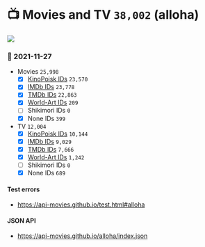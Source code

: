 # :tv: Movies and TV `38,002` (alloha)

<a href="https://API-Movies.github.io"><img src="https://API-Movies.github.io/banner.png?cache"></a>

### :date: 2021-11-27
- Movies `25,998`
  - [x] <a href="https://API-Movies.github.io/alloha/movie_kinopoisk_ids.json">KinoPoisk IDs</a> `23,570`
  - [x] <a href="https://API-Movies.github.io/alloha/movie_imdb_ids.json">IMDb IDs</a> `23,778`
  - [x] <a href="https://API-Movies.github.io/alloha/movie_tmdb_ids.json">TMDb IDs</a> `22,863`
  - [x] <a href="https://API-Movies.github.io/alloha/movie_world_art_ids.json">World-Art IDs</a> `209`
  - [ ] Shikimori IDs `0`
  - [x] None IDs `399`
- TV `12,004`
  - [x] <a href="https://API-Movies.github.io/alloha/tv_kinopoisk_ids.json">KinoPoisk IDs</a> `10,144`
  - [x] <a href="https://API-Movies.github.io/alloha/tv_imdb_ids.json">IMDb IDs</a> `9,029`
  - [x] <a href="https://API-Movies.github.io/alloha/tv_tmdb_ids.json">TMDb IDs</a> `7,666`
  - [x] <a href="https://API-Movies.github.io/alloha/tv_world_art_ids.json">World-Art IDs</a> `1,242`
  - [ ] Shikimori IDs `0`
  - [x] None IDs `689`
#### Test errors
- <a href='https://api-movies.github.io/test.html#alloha'>https://api-movies.github.io/test.html#alloha</a>
#### JSON API
- <a href='https://api-movies.github.io/alloha/index.json'>https://api-movies.github.io/alloha/index.json</a>
